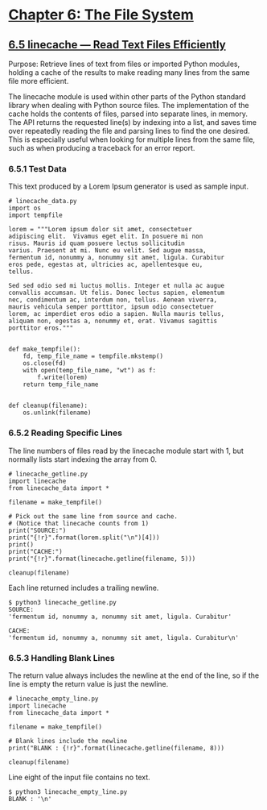 # [Chapter 6: The File System](https://pymotw.com/3/file_access.html)

## [6.5 linecache — Read Text Files Efficiently](https://pymotw.com/3/linecache/index.html)

Purpose:	Retrieve lines of text from files or imported Python modules, holding a cache of the results to make reading many lines from the same file more efficient.

The linecache module is used within other parts of the Python standard library when dealing with Python source files. The implementation of the cache holds the contents of files, parsed into separate lines, in memory. The API returns the requested line(s) by indexing into a list, and saves time over repeatedly reading the file and parsing lines to find the one desired. This is especially useful when looking for multiple lines from the same file, such as when producing a traceback for an error report.

### 6.5.1 Test Data

This text produced by a Lorem Ipsum generator is used as sample input.

```
# linecache_data.py
import os
import tempfile

lorem = """Lorem ipsum dolor sit amet, consectetuer
adipiscing elit.  Vivamus eget elit. In posuere mi non
risus. Mauris id quam posuere lectus sollicitudin
varius. Praesent at mi. Nunc eu velit. Sed augue massa,
fermentum id, nonummy a, nonummy sit amet, ligula. Curabitur
eros pede, egestas at, ultricies ac, apellentesque eu,
tellus.

Sed sed odio sed mi luctus mollis. Integer et nulla ac augue
convallis accumsan. Ut felis. Donec lectus sapien, elementum
nec, condimentum ac, interdum non, tellus. Aenean viverra,
mauris vehicula semper porttitor, ipsum odio consectetuer
lorem, ac imperdiet eros odio a sapien. Nulla mauris tellus,
aliquam non, egestas a, nonummy et, erat. Vivamus sagittis
porttitor eros."""


def make_tempfile():
    fd, temp_file_name = tempfile.mkstemp()
    os.close(fd)
    with open(temp_file_name, "wt") as f:
        f.write(lorem)
    return temp_file_name


def cleanup(filename):
    os.unlink(filename)
```

### 6.5.2 Reading Specific Lines

The line numbers of files read by the linecache module start with 1, but normally lists start indexing the array from 0.

```
# linecache_getline.py
import linecache
from linecache_data import *

filename = make_tempfile()

# Pick out the same line from source and cache.
# (Notice that linecache counts from 1)
print("SOURCE:")
print("{!r}".format(lorem.split("\n")[4]))
print()
print("CACHE:")
print("{!r}".format(linecache.getline(filename, 5)))

cleanup(filename)
```

Each line returned includes a trailing newline.

```
$ python3 linecache_getline.py
SOURCE:
'fermentum id, nonummy a, nonummy sit amet, ligula. Curabitur'

CACHE:
'fermentum id, nonummy a, nonummy sit amet, ligula. Curabitur\n'
```

### 6.5.3 Handling Blank Lines

The return value always includes the newline at the end of the line, so if the line is empty the return value is just the newline.

```
# linecache_empty_line.py
import linecache
from linecache_data import *

filename = make_tempfile()

# Blank lines include the newline
print("BLANK : {!r}".format(linecache.getline(filename, 8)))

cleanup(filename)
```

Line eight of the input file contains no text.

```
$ python3 linecache_empty_line.py
BLANK : '\n'
```